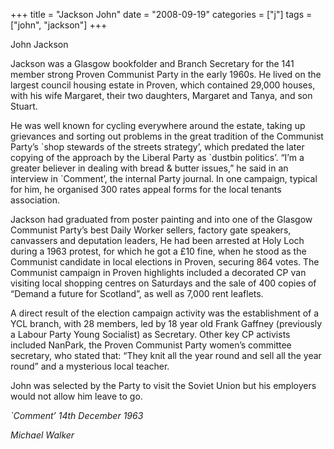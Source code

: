 +++
title = "Jackson John"
date = "2008-09-19"
categories = ["j"]
tags = ["john", "jackson"]
+++

John Jackson

Jackson was a Glasgow bookfolder and Branch Secretary for the 141 member strong Proven Communist Party in the early 1960s. He lived on the largest council housing estate in Proven, which contained 29,000 houses, with his wife Margaret, their two daughters, Margaret and Tanya, and son Stuart.

He was well known for cycling everywhere around the estate, taking up grievances and sorting out problems in the great tradition of the Communist Party’s \`shop stewards of the streets strategy’, which predated the later copying of the approach by the Liberal Party as \`dustbin politics’. “I’m a greater believer in dealing with bread & butter issues,” he said in an interview in \`Comment’, the internal Party journal. In one campaign, typical for him, he organised 300 rates appeal forms for the local tenants association.

Jackson had graduated from poster painting and into one of the Glasgow Communist Party’s best Daily Worker sellers, factory gate speakers, canvassers and deputation leaders, He had been arrested at Holy Loch during a 1963 protest, for which he got a £10 fine, when he stood as the Communist candidate in local elections in Proven, securing 864 votes. The Communist campaign in Proven highlights included a decorated CP van visiting local shopping centres on Saturdays and the sale of 400 copies of “Demand a future for Scotland”, as well as 7,000 rent leaflets.

A direct result of the election campaign activity was the establishment of a YCL branch, with 28 members, led by 18 year old Frank Gaffney (previously a Labour Party Young Socialist) as Secretary. Other key CP activists included NanPark, the Proven Communist Party women’s committee secretary, who stated that: “They knit all the year round and sell all the year round” and a mysterious local teacher.

John was selected by the Party to visit the Soviet Union but his employers would not allow him leave to go.

_\`Comment’_ _14th December 1963_

_Michael Walker_
